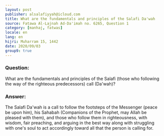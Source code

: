 ```yaml
---
layout: post
publisher: alsalafiyyah@icloud.com
title: What are the fundamentals and principles of the Salafi Da'wah
source: Fatawa Al-Lajnah Ad-Da'imah no. 6265, Question 1
category: [manhaj, fatwas]
locale: en
lang: en
hijri: Muharram 15, 1442
date: 2020/09/03
group9: true
---
```


### Question: 
What are the fundamentals and principles of the Salafi (those who following the way of the righteous predecessors) call (Da'wah)? 

### Answer:
The Salafi Da'wah is a call to follow the footsteps of the Messenger (peace be upon him), his Sahabah (Companions of the Prophet, may Allah be pleased with them), and those who follow them in righteousness, with wisdom, fair preaching, and arguing in the best way along with struggling with one's soul to act accordingly toward all that the person is calling for.
